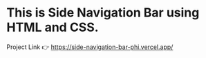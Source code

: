# This is Side Navigation Bar using HTML and CSS.

Project Link 👉 https://side-navigation-bar-phi.vercel.app/